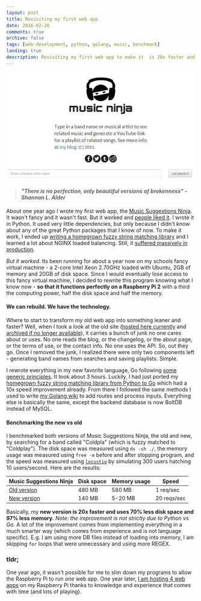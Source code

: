 ```yaml
---
layout: post
title: Revisiting my first web app
date: 2016-02-20
comments: true
archive: false
tags: [web development, python, golang, music, benchmark]
landing: true
description: Revisiting my first web app to make it  is 20x faster and uses 70% less disk space and 97% less memory.
---
```




![Music Suggestions Ninja](/assets/images/musicninja-april.JPG)

> #### _"There is no perfection, only beautiful versions of brokenness" - Shannon L. Alder_

About one year ago I wrote my first web app, the [Music Suggestions Ninja](/2015/04/25/my-first-web-app-a-music-recommendation-and-playlist-generation-service). It wasn't fancy and it wasn't fast. But it worked and [people liked it](https://www.reddit.com/r/InternetIsBeautiful/comments/3455li/type_any_band_name_and_get_a_link_that_plays/). I wrote it in Python. It used very little dependencies, but only because I didn't know about any of the great Python packages that I know of now. To make it work, I ended up [writing a homegrown fuzzy string matching library](/faster-string-matching/) and I learned a lot about NGINX loaded balancing. Still, it [suffered massively in production](/a-visualization-of-my-hug-of-death/index.html).

*But it worked*. Its been running for about a year now on my schools fancy virtual machine - a 2-core Intel Xeon 2.70GHz loaded with Ubuntu, 2GB of memory and 20GB of disk space. Since I would eventually lose access to this fancy virtual machine, I decided to rewrite this program knowing what I know now - **so that it functions perfectly on a Raspberry Pi 2** with a third the computing power, half the disk space and half the memory.

#### We can rebuild. We have the technology.

Where to start to transform my old web app into something leaner and faster? Well, when I took a look at the old site ([hosted here currently](http://musicninja.duckdns.org/) and [archived if no longer available](https://web.archive.org/web/20160131203756/http://www.musicsuggestions.ninja/)), it carries a bunch of junk no one cares about or uses. No one reads the blog, or the changelog, or the about page, or the terms of use, or the contact info. No one uses the API. So, out they go. Once I removed the junk, I realized there were only two components left - generating band names from searches and saving playlists. Simple.

I rewrote everything in my new favorite language, Go following [some generic principles](/optimizing-code-for-raspberry-pis/). It took about 3 hours. Luckily,  I had just ported my [homegrown fuzzy string matching library from Python to Go](/really-fast-fuzzy-string-matching/) which had a 10x speed improvement already. From there I followed the same methods I used to write [my Golang wiki](https://github.com/schollz/awwkoala) to add routes and process inputs. Everything else is basically the same, except the backend database is now BoltDB instead of MySQL.

#### Benchmarking the new vs old

I benchmarked both versions of Music Suggestions Ninja, the old and new, by searching for a band called "Coldpla" (which is fuzzy matched to "Coldplay"). The disk space was measured using `ds -sh ./`, the memory usage was measured using `free -m` before and after stopping program, and the speed was measured using [`locustio`](http://locust.io/) by simulating 300 users hatching 10 users/second. Here are the results:


| Music Suggestions Ninja | Disk space | Memory usage | Speed |
| ------------------| ------------------| ------------------| ------------------|
| [Old version](http://musicninja.duckdns.org/) | 480 MB | 580 MB | 1 req/sec |
| [New version](https://www.musicsuggestions.ninja/) | 140 MB | 5-20 MB | 20 reqs/sec |


Basically, my **new version is 20x faster and uses 70% less disk space and 97% less memory.** _Note: the improvement is not strictly due to Python vs Go._ A lot of the improvement comes from implementing everything in a much smarter way (which comes from experience and is not language specific). E.g. I am using more DB files instead of loading into memory, I am skipping `for` loops that were unnecessary and using more REGEX.

### tldr;

One year ago, it wasn't possible for me to slim down my programs to allow the Raspberry Pi to run *one* web app. One year later, [I am hosting 4 web apps](/about/) on my Raspberry Pi thanks to knowledge and experience that comes with time (and lots of playing).
